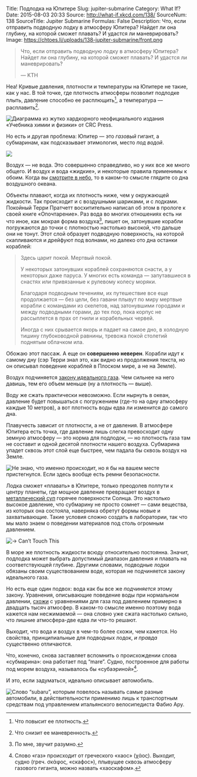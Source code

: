 Title: Подлодка на Юпитере
Slug: jupiter-submarine
Category: What If?
Date: 2015-08-03 20:33
Source: http://what-if.xkcd.com/138/
SourceNum: 138
SourceTitle: Jupiter Submarine
Formulas: False
Description: Что, если отправить подводную лодку в атмосферу Юпитера? Найдет ли она глубину, на которой сможет плавать? И удастся ли маневрировать?
Image: https://chtoes.li/uploads/138-jupiter-submarine/front.png

> Что, если отправить подводную лодку в атмосферу Юпитера? Найдет ли она глубину, на которой сможет плавать? И удастся ли маневрировать?
>
> — KTH

Неа! Кривые давления, плотности и температуры на Юпитере не такие, как у нас. В той точке, где плотность атмосферы позволит подлодке плыть, давление способно ее расплющить[^1], а температура — расплавить[^2].

[^1]: Что повысит ее плотность.

[^2]: Что снизит ее маневренность.

![](/uploads/138-jupiter-submarine/phase_ru.png "Диаграмма из жутко хардкорного неофициального издания «Учебника химии и физики» от CRC Press.")

Но есть и другая проблема: Юпитер — это *газовый* гигант, а субмаринам, как подсказывает этимология, место *под водой*.

![](/uploads/138-jupiter-submarine/etym_ru.png)

Воздух — не вода. Это совершенно справедливо, но у них все же много общего. И воздух и вода «жидкие», и некоторые правила применимы к обоим. Когда вы [смотрите в небо][1], то в каком-то смысле глядите со дна воздушного океана.

Объекты плавают, когда их плотность ниже, чем у окружающей жидкости. Так происходит и с воздушными шариками, и с лодками. Покойный Терри Пратчетт восхитительно написал об этом в прологе к своей книге «Опочтарение». Раз вода во многих отношениях есть ни что иное, как мокрая форма воздуха[^3], пишет он, затонувшие корабли погружаются до точки с плотностью настолько высокой, что дальше они не тонут. Этот слой образует подводную поверхность, на которой скапливаются и дрейфуют под волнами, но далеко ото дна останки кораблей:

[^3]: По мне, звучит разумно.

> Здесь царит покой. Мертвый покой.
> 
> У некоторых затонувших кораблей сохраняются снасти, а у некоторых даже паруса. У многих есть команда — запутавшиеся в снастях или привязанные к рулевому колесу моряки.
> 
> Благодаря подводным течениям, их путешествие все еще продолжается — без цели, без гавани плывут по миру мертвые корабли с командами из скелетов, над затонувшими городами и между подводными горами, до тех пор, пока корпус не рассыплется в прах от гнили и корабельных червей.
> 
> Иногда с них срывается якорь и падает на самое дно, в холодную тишину глубоководной равнины, тревожа покой столетий поднятым облачком ила.

Обожаю этот пассаж. А еще он **совершенно неверен**. Корабли идут к самому дну (сэр Терри знал это, как видно из продолжения текста, но он описывал поведение кораблей в Плоском мире, а не на Земле).

Воздух подчиняется [закону идеального газа][2]. Чем сильнее на него давишь, тем его объем меньше (ну а плотность — выше).

Воду же сжать практически невозможно. Если нырнуть в океан, давление будет повышаться с погружением (где-то на одну атмосферу каждые 10 метров), а вот плотность воды едва ли изменится до самого дна.

Плавучесть зависит от плотности, а не от давления. В атмосфере Юпитера есть точка, где давление лишь слегка превосходит одну земную атмосферу — это норма для подлодок, — но плотность газа там не составит и одной десятой плотности нашего воздуха. Субмарина упадет сквозь этот слой еще быстрее, чем падала бы сквозь воздух на Земле.

![](/uploads/138-jupiter-submarine/falling_ru.png "Не знаю, что именно происходит, но я бы на вашем месте пристегнулся. Если здесь вообще есть ремни безопасности.")

Лодка сможет «плавать» в Юпитере, только преодолев полпути к центру планеты, где мощное давление превращает воздух в [металлический суп][3] горячее поверхности Солнца. Это настолько высокое давление, что субмарину не просто сомнет — сами вещества, из которых она состояла, наверняка обретут формы новые и захватывающие. Такие условия сложно создать в лаборатории, так что мы мало знаем о поведении материалов под столь огромным давлением.

![](/uploads/138-jupiter-submarine/bowie_ru.png "-> Can’t Touch This")

В море же плотность жидкости всюду относительно постоянна. Значит, подлодка может выбрать допустимый диапазон давления и плавать на соответствующей глубине. Другими словами, подводные лодки обязаны своим существованием воде, которая не подчиняется закону идеального газа.

Но есть еще один подвох: вода как бы все же *подчиняется* этому закону. Уравнения, описывающие поведение воды при нормальном давлении, [схожи][4] с уравнениями для газа под давлением примерно в двадцать тысяч атмосфер. В каком-то смысле именно поэтому вода кажется нам несжимаемой — она словно уже сжата настолько сильно, что лишние атмосфера-две едва ли что-то решают.

Выходит, что вода и воздух в чем-то более схожи, чем кажется. Но свойства, принципиальные для подводных лодок, *и правда* существенно отличаются.

Что, конечно, снова заставляет вспомнить о происхождении слова «субмарина»: она работает под “mare”. Судно, построенное для работы под морем воздуха, называлось бы «субаэриной»[^4].

[^4]: Слово «газ» происходит от греческого «хаос» (χάος). Выходит, судно (греч. σκάφος, «скафос»), плывущее сквозь атмосферу газового гиганта, можно назвать «хаоскафом».

И это, если задуматься, идеально описывает автомобиль.

![](/uploads/138-jupiter-submarine/car.png "Слово “subaru”, которым повелось называть самые разные автомобили, в действительности применимо лишь к транспортным средствам под управлением итальянского велосипедиста Фабио Ару.")

[1]: http://xkcd.com/1556/ "xkcd: Небо (англ.)"

[2]: https://ru.wikipedia.org/wiki/Уравнение_состояния_идеального_газа "Уравнение состояния идеального газа | Википедия"

[3]: https://ru.wikipedia.org/wiki/Металлический_водород "Металлический водород | Википедия"

[4]: http://arxiv.org/pdf/1311.0534.pdf "Точная кривая, соответствующая характеристикам однофазной жидкой воды при высоком давлении и высокой температуре, полученным IAPWS на основе уравнения состояния для сгущенного воздуха (англ.)"
